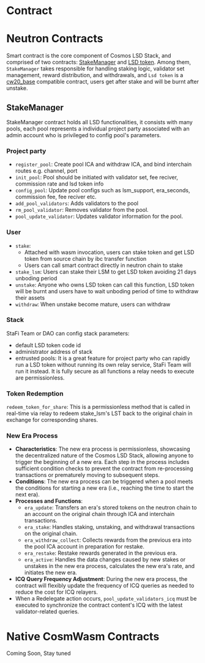 # Contract

# Neutron Contracts

Smart contract is the core component of Cosmos LSD Stack, and comprised of two contracts: [StakeManager](https://github.com/stafiprotocol/neutron-lsd-contracts/tree/main/contracts/stake_manager) and [LSD token](https://github.com/stafiprotocol/neutron-lsd-contracts/tree/main/contracts/lsd_token). Among them, `StakeManager` takes responsible for handling staking logic, validator set management, reward distribution, and withdrawals, and `Lsd token` is a [cw20_base](https://github.com/CosmWasm/cw-plus/tree/main/contracts/cw20-base) compatible contract, users get after stake and will be burnt after unstake.

## StakeManager

StakeManager contract holds all LSD functionalities, it consists with many pools, each pool represents a individual project party associated with an admin account who is privileged to config pool's parameters.

### Project party
- `register_pool`: Create pool ICA and withdraw ICA, and bind interchain routes e.g. channel, port
- `init_pool`: Pool should be initiated with validator set, fee reciver, commission rate and lsd token info
- `config_pool`: Update pool configs such as lsm_support, era_seconds, commission fee, fee reciver etc.
- `add_pool_validators`: Adds validators to the pool
- `rm_pool_validator`: Removes validator from the pool.
- `pool_update_validator`: Updates validator information for the pool.

### User
- `stake`:
  - Attached with wasm invocation, users can stake token and get LSD token from source chain by ibc transfer function 
  - Users can call smart contract directly in neutron chain to stake
- `stake_lsm`: Users can stake their LSM to get LSD token avoiding 21 days unboding period
- `unstake`: Anyone who owns LSD token can call this function, LSD token will be burnt and users have to wait unboding period of time to withdraw their assets
- `withdraw`: When unstake become mature, users can withdraw

### Stack

StaFi Team or DAO can config stack parameters:
- default LSD token code id
- administrator address of stack
- entrusted pools: It is a great feature for project party who can rapidly run a LSD token without running its own relay service, StaFi Team will run it instead. It is fully secure as all functions a relay needs to execute are permissionless.

### Token Redemption 

`redeem_token_for_share`: This is a permissionless method that is called in real-time via relay to redeem stake_lsm's LST back to the original chain in exchange for corresponding shares.

### New Era Process

- **Characteristics**: The new era process is permissionless, showcasing the decentralized nature of the Cosmos LSD Stack, allowing anyone to trigger the beginning of a new era. Each step in the process includes sufficient condition checks to prevent the contract from re-processing transactions or prematurely moving to subsequent steps.
- **Conditions**: The new era process can be triggered when a pool meets the conditions for starting a new era (i.e., reaching the time to start the next era).
- **Processes and Functions**:
    - `era_update`: Transfers an era's stored tokens on the neutron chain to an account on the original chain through ICA and interchain transactions.
    - `era_stake`: Handles staking, unstaking, and withdrawal transactions on the original chain.
    - `era_withdraw_collect`: Collects rewards from the previous era into the pool ICA account in preparation for restake.
    - `era_restake`: Restake rewards generated in the previous era.
    - `era_active`: Handles the data changes caused by new stakes or unstakes in the new era process, calculates the new era's rate, and initiates the new era.
- **ICQ Query Frequency Adjustment**: During the new era process, the contract will flexibly update the frequency of ICQ queries as needed to reduce the cost for ICQ relayers.
- When a Redelegate action occurs, `pool_update_validators_icq` must be executed to synchronize the contract content's ICQ with the latest validator-related queries.


# Native CosmWasm Contracts

Coming Soon, Stay tuned


